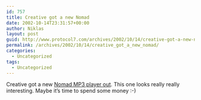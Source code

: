 ```yaml
---
id: 757
title: Creative got a new Nomad
date: 2002-10-14T23:31:57+00:00
author: Niklas
layout: post
guid: http://www.protocol7.com/archives/2002/10/14/creative-got-a-new-nomad/
permalink: /archives/2002/10/14/creative_got_a_new_nomad/
categories:
  - Uncategorized
tags:
  - Uncategorized
---
```

<div class='microid-2175b052a19cfb2707de038911035ca55beadf5b'>
  <p>
    Creative got a new <a href="http://www.nomadworld.com/products/Jukebox_Zen/">Nomad MP3 player out</a>. This one looks really really interesting. Maybe it&#8217;s time to spend some money :-)
  </p>
</div>